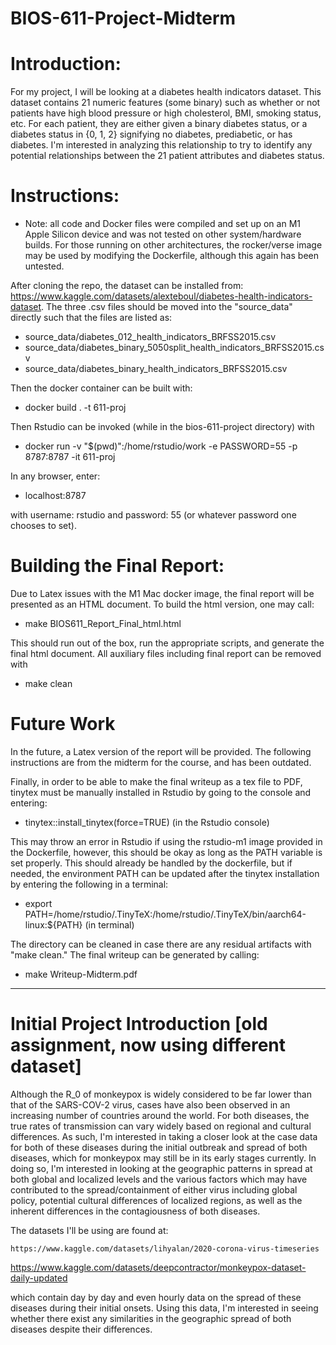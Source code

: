 BIOS-611-Project-Midterm
===================

# Introduction: 

For my project, I will be looking at a diabetes health indicators dataset. This dataset contains 21 numeric features (some binary) such as whether or not patients have high blood pressure or high cholesterol, BMI, smoking status, etc. For each patient, they are either given a binary diabetes status, or a diabetes status in {0, 1, 2} signifying no diabetes, prediabetic, or has diabetes. I'm interested in analyzing this relationship to try to identify any potential relationships between the 21 patient attributes and diabetes status. 


# Instructions:

* Note: all code and Docker files were compiled and set up on an M1 Apple Silicon device and was not tested on other system/hardware builds. For those running on other architectures, the rocker/verse image may be used by modifying the Dockerfile, although this again has been untested. 


After cloning the repo, the dataset can be installed from: https://www.kaggle.com/datasets/alexteboul/diabetes-health-indicators-dataset. The three .csv files should be moved into the "source_data" directly such that the files are listed as:

- source_data/diabetes_012_health_indicators_BRFSS2015.csv
- source_data/diabetes_binary_5050split_health_indicators_BRFSS2015.csv
- source_data/diabetes_binary_health_indicators_BRFSS2015.csv

Then the docker container can be built with: 

- docker build . -t 611-proj   

Then Rstudio can be invoked (while in the bios-611-project directory) with 

- docker run -v "$(pwd)":/home/rstudio/work -e PASSWORD=55 -p 8787:8787 -it 611-proj

In any browser, enter: 

- localhost:8787

with username: rstudio and password: 55 (or whatever password one chooses to set).

# Building the Final Report:
Due to Latex issues with the M1 Mac docker image, the final report will be presented as an HTML document. To build the html version, one may call: 

- make BIOS611_Report_Final_html.html

This should run out of the box, run the appropriate scripts, and generate the final html document. All auxiliary files including final report can be removed with

- make clean

# Future Work 
In the future, a Latex version of the report will be provided. The following instructions are from the midterm for the course, and has been outdated. 

Finally, in order to be able to make the final writeup as a tex file to PDF, tinytex must be manually installed in Rstudio by going to the console and entering: 

- tinytex::install_tinytex(force=TRUE) (in the Rstudio console)

This may throw an error in Rstudio if using the rstudio-m1 image provided in the Dockerfile, however, this should be okay as long as the PATH variable is set properly. This should already be handled by the dockerfile, but if needed, the environment PATH can be updated after the tinytex installation by entering the following in a terminal: 

- export PATH=/home/rstudio/.TinyTeX:/home/rstudio/.TinyTeX/bin/aarch64-linux:${PATH} (in terminal)

The directory can be cleaned in case there are any residual artifacts with "make clean." The final writeup can be generated by calling: 

- make Writeup-Midterm.pdf


----------

# Initial Project Introduction [old assignment, now using different dataset]

Although the R_0 of monkeypox is widely considered to be far lower than that of the SARS-COV-2 virus, cases have also been observed in an increasing number of countries around the world. For both diseases, the true rates of transmission can vary widely based on regional and cultural differences. As such, I'm interested in taking a closer look at the case data for both of these diseases during the initial outbreak and spread of both diseases, which for monkeypox may still be in its early stages currently. In doing so, I'm interested in looking at the geographic patterns in spread at both global and localized levels and the various factors which may have contributed to the spread/containment of either virus including global policy, potential cultural differences of localized regions, as well as the inherent differences in the contagiousness of both diseases.

The datasets I'll be using are found at: 

	https://www.kaggle.com/datasets/lihyalan/2020-corona-virus-timeseries
  https://www.kaggle.com/datasets/deepcontractor/monkeypox-dataset-daily-updated

which contain day by day and even hourly data on the spread of these diseases during their initial onsets. Using this data, I'm interested in seeing whether there exist any similarities in the geographic spread of both diseases despite their differences. 

